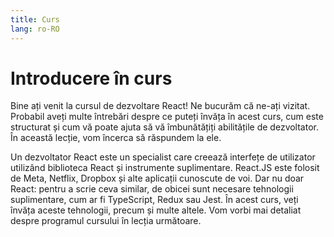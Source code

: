 ```yaml
---
title: Curs
lang: ro-RO
---
```


# Introducere în curs

Bine ați venit la cursul de dezvoltare React! Ne bucurăm că ne-ați vizitat. Probabil aveți multe întrebări despre ce puteți învăța în acest curs, cum este structurat și cum vă poate ajuta să vă îmbunătățiți abilitățile de dezvoltator. În această lecție, vom încerca să răspundem la ele.

Un dezvoltator React este un specialist care creează interfețe de utilizator utilizând biblioteca React și instrumente suplimentare.
React.JS este folosit de Meta, Netflix, Dropbox și alte aplicații cunoscute de voi.
Dar nu doar React: pentru a scrie ceva similar, de obicei sunt necesare tehnologii suplimentare, cum ar fi TypeScript, Redux sau Jest. În acest curs, veți învăța aceste tehnologii, precum și multe altele. Vom vorbi mai detaliat despre programul cursului în lecția următoare.
